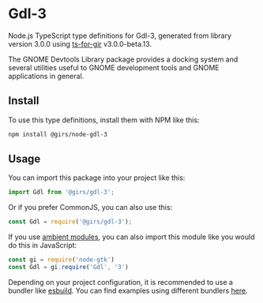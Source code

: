 
# Gdl-3

Node.js TypeScript type definitions for Gdl-3, generated from library version 3.0.0 using [ts-for-gir](https://github.com/gjsify/ts-for-gjs) v3.0.0-beta.13.

The GNOME Devtools Library package provides a docking system and several utilities useful to GNOME development tools and GNOME applications in general.

## Install

To use this type definitions, install them with NPM like this:
```bash
npm install @girs/node-gdl-3
```

## Usage

You can import this package into your project like this:
```ts
import Gdl from '@girs/gdl-3';
```

Or if you prefer CommonJS, you can also use this:
```ts
const Gdl = require('@girs/gdl-3');
```

If you use [ambient modules](https://github.com/gjsify/ts-for-gir/tree/main/packages/cli#ambient-modules), you can also import this module like you would do this in JavaScript:

```ts
const gi = require('node-gtk')
const Gdl = gi.require('Gdl', '3')
```

Depending on your project configuration, it is recommended to use a bundler like [esbuild](https://esbuild.github.io/). You can find examples using different bundlers [here](https://github.com/gjsify/ts-for-gir/tree/main/examples).
